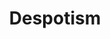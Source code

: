 ---
layout: post_page
title: Despotism
definition: The exercise of absolute power, especially in a cruel and oppressive way.
synonyms:  tyranny, dictatorship, autocracy,
example1: Political <strong>despotism</strong> is perfectly compatible with the existence of a reasonably market economy.
example2: A Chinese mandarin is as much the tool and creature of a <strong>despotism</strong> as the humblest cultivator.
---
